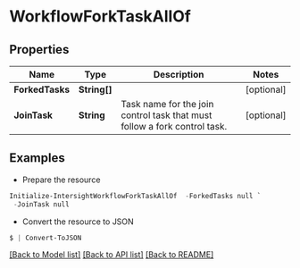 # WorkflowForkTaskAllOf
## Properties

Name | Type | Description | Notes
------------ | ------------- | ------------- | -------------
**ForkedTasks** | **String[]** |  | [optional] 
**JoinTask** | **String** | Task name for the join control task that must follow a fork control task. | [optional] 

## Examples

- Prepare the resource
```powershell
Initialize-IntersightWorkflowForkTaskAllOf  -ForkedTasks null `
 -JoinTask null
```

- Convert the resource to JSON
```powershell
$ | Convert-ToJSON
```

[[Back to Model list]](../README.md#documentation-for-models) [[Back to API list]](../README.md#documentation-for-api-endpoints) [[Back to README]](../README.md)

